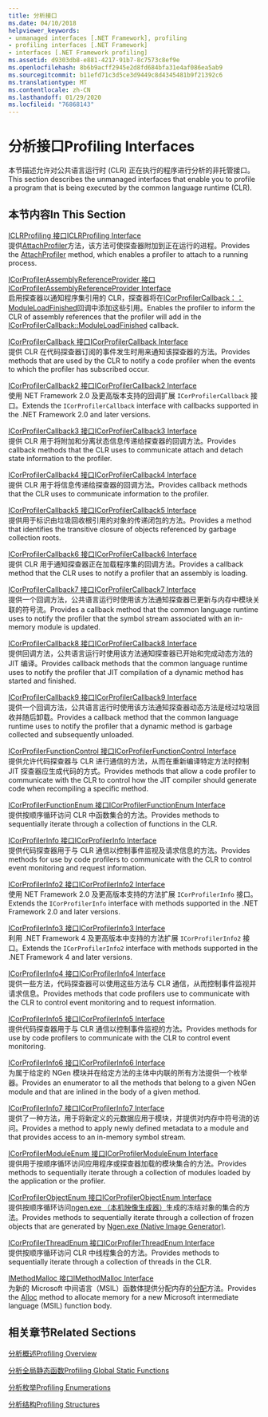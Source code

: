 ```yaml
---
title: 分析接口
ms.date: 04/10/2018
helpviewer_keywords:
- unmanaged interfaces [.NET Framework], profiling
- profiling interfaces [.NET Framework]
- interfaces [.NET Framework profiling]
ms.assetid: d9303db8-e881-4217-91b7-8c7573c8ef9e
ms.openlocfilehash: 8b6b9acff2945e2d8fd684bfa31e4af086ea5ab9
ms.sourcegitcommit: b11efd71c3d5ce3d9449c8d4345481b9f21392c6
ms.translationtype: MT
ms.contentlocale: zh-CN
ms.lasthandoff: 01/29/2020
ms.locfileid: "76868143"
---
```

# <a name="profiling-interfaces"></a><span data-ttu-id="06140-102">分析接口</span><span class="sxs-lookup"><span data-stu-id="06140-102">Profiling Interfaces</span></span>
<span data-ttu-id="06140-103">本节描述允许对公共语言运行时 (CLR) 正在执行的程序进行分析的非托管接口。</span><span class="sxs-lookup"><span data-stu-id="06140-103">This section describes the unmanaged interfaces that enable you to profile a program that is being executed by the common language runtime (CLR).</span></span>  
  
## <a name="in-this-section"></a><span data-ttu-id="06140-104">本节内容</span><span class="sxs-lookup"><span data-stu-id="06140-104">In This Section</span></span>  
 [<span data-ttu-id="06140-105">ICLRProfiling 接口</span><span class="sxs-lookup"><span data-stu-id="06140-105">ICLRProfiling Interface</span></span>](iclrprofiling-interface.md)  
 <span data-ttu-id="06140-106">提供[AttachProfiler](iclrprofiling-attachprofiler-method.md)方法，该方法可使探查器附加到正在运行的进程。</span><span class="sxs-lookup"><span data-stu-id="06140-106">Provides the [AttachProfiler](iclrprofiling-attachprofiler-method.md) method, which enables a profiler to attach to a running process.</span></span>  
  
 [<span data-ttu-id="06140-107">ICorProfilerAssemblyReferenceProvider 接口</span><span class="sxs-lookup"><span data-stu-id="06140-107">ICorProfilerAssemblyReferenceProvider Interface</span></span>](icorprofilerassemblyreferenceprovider-interface.md)  
 <span data-ttu-id="06140-108">启用探查器以通知程序集引用的 CLR，探查器将在[ICorProfilerCallback：： ModuleLoadFinished](icorprofilercallback-moduleloadfinished-method.md)回调中添加这些引用。</span><span class="sxs-lookup"><span data-stu-id="06140-108">Enables the profiler to inform the CLR of assembly references that the profiler will add in the [ICorProfilerCallback::ModuleLoadFinished](icorprofilercallback-moduleloadfinished-method.md) callback.</span></span>  
  
 [<span data-ttu-id="06140-109">ICorProfilerCallback 接口</span><span class="sxs-lookup"><span data-stu-id="06140-109">ICorProfilerCallback Interface</span></span>](icorprofilercallback-interface.md)  
 <span data-ttu-id="06140-110">提供 CLR 在代码探查器订阅的事件发生时用来通知该探查器的方法。</span><span class="sxs-lookup"><span data-stu-id="06140-110">Provides methods that are used by the CLR to notify a code profiler when the events to which the profiler has subscribed occur.</span></span>  
  
 [<span data-ttu-id="06140-111">ICorProfilerCallback2 接口</span><span class="sxs-lookup"><span data-stu-id="06140-111">ICorProfilerCallback2 Interface</span></span>](icorprofilercallback2-interface.md)  
 <span data-ttu-id="06140-112">使用 NET Framework 2.0 及更高版本支持的回调扩展 `ICorProfilerCallback` 接口。</span><span class="sxs-lookup"><span data-stu-id="06140-112">Extends the `ICorProfilerCallback` interface with callbacks supported in the .NET Framework 2.0 and later versions.</span></span>  
  
 [<span data-ttu-id="06140-113">ICorProfilerCallback3 接口</span><span class="sxs-lookup"><span data-stu-id="06140-113">ICorProfilerCallback3 Interface</span></span>](icorprofilercallback3-interface.md)  
 <span data-ttu-id="06140-114">提供 CLR 用于将附加和分离状态信息传递给探查器的回调方法。</span><span class="sxs-lookup"><span data-stu-id="06140-114">Provides callback methods that the CLR uses to communicate attach and detach state information to the profiler.</span></span>  
  
 [<span data-ttu-id="06140-115">ICorProfilerCallback4 接口</span><span class="sxs-lookup"><span data-stu-id="06140-115">ICorProfilerCallback4 Interface</span></span>](icorprofilercallback4-interface.md)  
 <span data-ttu-id="06140-116">提供 CLR 用于将信息传递给探查器的回调方法。</span><span class="sxs-lookup"><span data-stu-id="06140-116">Provides callback methods that the CLR uses to communicate information to the profiler.</span></span>  
  
 [<span data-ttu-id="06140-117">ICorProfilerCallback5 接口</span><span class="sxs-lookup"><span data-stu-id="06140-117">ICorProfilerCallback5 Interface</span></span>](icorprofilercallback5-interface.md)  
 <span data-ttu-id="06140-118">提供用于标识由垃圾回收根引用的对象的传递闭包的方法。</span><span class="sxs-lookup"><span data-stu-id="06140-118">Provides a method that identifies the transitive closure of objects referenced by garbage collection roots.</span></span>  
  
 [<span data-ttu-id="06140-119">ICorProfilerCallback6 接口</span><span class="sxs-lookup"><span data-stu-id="06140-119">ICorProfilerCallback6 Interface</span></span>](icorprofilercallback6-interface.md)  
 <span data-ttu-id="06140-120">提供 CLR 用于通知探查器正在加载程序集的回调方法。</span><span class="sxs-lookup"><span data-stu-id="06140-120">Provides a callback method that the CLR uses to notify a profiler that an assembly is loading.</span></span>  
  
 [<span data-ttu-id="06140-121">ICorProfilerCallback7 接口</span><span class="sxs-lookup"><span data-stu-id="06140-121">ICorProfilerCallback7 Interface</span></span>](icorprofilercallback7-interface.md)  
 <span data-ttu-id="06140-122">提供一个回调方法，公共语言运行时使用该方法通知探查器已更新与内存中模块关联的符号流。</span><span class="sxs-lookup"><span data-stu-id="06140-122">Provides a callback method that the common language runtime uses to notify the profiler that the symbol stream associated with an in-memory module is updated.</span></span>  

[<span data-ttu-id="06140-123">ICorProfilerCallback8 接口</span><span class="sxs-lookup"><span data-stu-id="06140-123">ICorProfilerCallback8 Interface</span></span>](icorprofilercallback8-interface.md)  
<span data-ttu-id="06140-124">提供回调方法，公共语言运行时使用该方法通知探查器已开始和完成动态方法的 JIT 编译。</span><span class="sxs-lookup"><span data-stu-id="06140-124">Provides callback methods that the common language runtime uses to notify the profiler that JIT compilation of a dynamic method has started and finished.</span></span>

[<span data-ttu-id="06140-125">ICorProfilerCallback9 接口</span><span class="sxs-lookup"><span data-stu-id="06140-125">ICorProfilerCallback9 Interface</span></span>](icorprofilercallback9-interface.md)  
<span data-ttu-id="06140-126">提供一个回调方法，公共语言运行时使用该方法通知探查器动态方法是经过垃圾回收并随后卸载。</span><span class="sxs-lookup"><span data-stu-id="06140-126">Provides a callback method that the common language runtime uses to notify the profiler that a dynamic method is garbage collected and subsequently unloaded.</span></span>

 [<span data-ttu-id="06140-127">ICorProfilerFunctionControl 接口</span><span class="sxs-lookup"><span data-stu-id="06140-127">ICorProfilerFunctionControl Interface</span></span>](icorprofilerfunctioncontrol-interface.md)  
 <span data-ttu-id="06140-128">提供允许代码探查器与 CLR 进行通信的方法，从而在重新编译特定方法时控制 JIT 探查器应生成代码的方式。</span><span class="sxs-lookup"><span data-stu-id="06140-128">Provides methods that allow a code profiler to communicate with the CLR to control how the JIT compiler should generate code when recompiling a specific method.</span></span>  
  
 [<span data-ttu-id="06140-129">ICorProfilerFunctionEnum 接口</span><span class="sxs-lookup"><span data-stu-id="06140-129">ICorProfilerFunctionEnum Interface</span></span>](icorprofilerfunctionenum-interface.md)  
 <span data-ttu-id="06140-130">提供按顺序循环访问 CLR 中函数集合的方法。</span><span class="sxs-lookup"><span data-stu-id="06140-130">Provides methods to sequentially iterate through a collection of functions in the CLR.</span></span>  
  
 [<span data-ttu-id="06140-131">ICorProfilerInfo 接口</span><span class="sxs-lookup"><span data-stu-id="06140-131">ICorProfilerInfo Interface</span></span>](icorprofilerinfo-interface.md)  
 <span data-ttu-id="06140-132">提供代码探查器用于与 CLR 通信以控制事件监视及请求信息的方法。</span><span class="sxs-lookup"><span data-stu-id="06140-132">Provides methods for use by code profilers to communicate with the CLR to control event monitoring and request information.</span></span>  
  
 [<span data-ttu-id="06140-133">ICorProfilerInfo2 接口</span><span class="sxs-lookup"><span data-stu-id="06140-133">ICorProfilerInfo2 Interface</span></span>](icorprofilerinfo2-interface.md)  
 <span data-ttu-id="06140-134">使用 NET Framework 2.0 及更高版本支持的方法扩展 `ICorProfilerInfo` 接口。</span><span class="sxs-lookup"><span data-stu-id="06140-134">Extends the `ICorProfilerInfo` interface with methods supported in the .NET Framework 2.0 and later versions.</span></span>  
  
 [<span data-ttu-id="06140-135">ICorProfilerInfo3 接口</span><span class="sxs-lookup"><span data-stu-id="06140-135">ICorProfilerInfo3 Interface</span></span>](icorprofilerinfo3-interface.md)  
 <span data-ttu-id="06140-136">利用 .NET Framework 4 及更高版本中支持的方法扩展 `ICorProfilerInfo2` 接口。</span><span class="sxs-lookup"><span data-stu-id="06140-136">Extends the `ICorProfilerInfo2` interface with methods supported in the .NET Framework 4 and later versions.</span></span>  
  
 [<span data-ttu-id="06140-137">ICorProfilerInfo4 接口</span><span class="sxs-lookup"><span data-stu-id="06140-137">ICorProfilerInfo4 Interface</span></span>](icorprofilerinfo4-interface.md)  
 <span data-ttu-id="06140-138">提供一些方法，代码探查器可以使用这些方法与 CLR 通信，从而控制事件监视并请求信息。</span><span class="sxs-lookup"><span data-stu-id="06140-138">Provides methods that code profilers use to communicate with the CLR to control event monitoring and to request information.</span></span>  
  
 [<span data-ttu-id="06140-139">ICorProfilerInfo5 接口</span><span class="sxs-lookup"><span data-stu-id="06140-139">ICorProfilerInfo5 Interface</span></span>](icorprofilerinfo5-interface.md)  
 <span data-ttu-id="06140-140">提供代码探查器用于与 CLR 通信以控制事件监视的方法。</span><span class="sxs-lookup"><span data-stu-id="06140-140">Provides methods for use by code profilers to communicate with the CLR to control event monitoring.</span></span>  
  
 [<span data-ttu-id="06140-141">ICorProfilerInfo6 接口</span><span class="sxs-lookup"><span data-stu-id="06140-141">ICorProfilerInfo6 Interface</span></span>](icorprofilerinfo6-interface.md)  
 <span data-ttu-id="06140-142">为属于给定的 NGen 模块并在给定方法的主体中内联的所有方法提供一个枚举器。</span><span class="sxs-lookup"><span data-stu-id="06140-142">Provides an enumerator to all the methods that belong to a given NGen module and that are inlined in the body of a given method.</span></span>  
  
 [<span data-ttu-id="06140-143">ICorProfilerInfo7 接口</span><span class="sxs-lookup"><span data-stu-id="06140-143">ICorProfilerInfo7 Interface</span></span>](icorprofilerinfo7-interface.md)  
 <span data-ttu-id="06140-144">提供了一种方法，用于将新定义的元数据应用于模块，并提供对内存中符号流的访问。</span><span class="sxs-lookup"><span data-stu-id="06140-144">Provides a method to apply newly defined metadata to a module and that provides access to an in-memory symbol stream.</span></span>  
  
 [<span data-ttu-id="06140-145">ICorProfilerModuleEnum 接口</span><span class="sxs-lookup"><span data-stu-id="06140-145">ICorProfilerModuleEnum Interface</span></span>](icorprofilermoduleenum-interface.md)  
 <span data-ttu-id="06140-146">提供用于按顺序循环访问应用程序或探查器加载的模块集合的方法。</span><span class="sxs-lookup"><span data-stu-id="06140-146">Provides methods to sequentially iterate through a collection of modules loaded by the application or the profiler.</span></span>  
  
 [<span data-ttu-id="06140-147">ICorProfilerObjectEnum 接口</span><span class="sxs-lookup"><span data-stu-id="06140-147">ICorProfilerObjectEnum Interface</span></span>](icorprofilerobjectenum-interface.md)  
 <span data-ttu-id="06140-148">提供按顺序循环访问[ngen.exe （本机映像生成器）](../../../../docs/framework/tools/ngen-exe-native-image-generator.md)生成的冻结对象的集合的方法。</span><span class="sxs-lookup"><span data-stu-id="06140-148">Provides methods to sequentially iterate through a collection of frozen objects that are generated by [Ngen.exe (Native Image Generator)](../../../../docs/framework/tools/ngen-exe-native-image-generator.md).</span></span>  
  
 [<span data-ttu-id="06140-149">ICorProfilerThreadEnum 接口</span><span class="sxs-lookup"><span data-stu-id="06140-149">ICorProfilerThreadEnum Interface</span></span>](icorprofilerthreadenum-interface.md)  
 <span data-ttu-id="06140-150">提供按顺序循环访问 CLR 中线程集合的方法。</span><span class="sxs-lookup"><span data-stu-id="06140-150">Provides methods to sequentially iterate through a collection of threads in the CLR.</span></span>  
  
 [<span data-ttu-id="06140-151">IMethodMalloc 接口</span><span class="sxs-lookup"><span data-stu-id="06140-151">IMethodMalloc Interface</span></span>](imethodmalloc-interface.md)  
 <span data-ttu-id="06140-152">为新的 Microsoft 中间语言（MSIL）函数体提供分配内存的[分配](imethodmalloc-alloc-method.md)方法。</span><span class="sxs-lookup"><span data-stu-id="06140-152">Provides the [Alloc](imethodmalloc-alloc-method.md) method to allocate memory for a new Microsoft intermediate language (MSIL) function body.</span></span>  
  
## <a name="related-sections"></a><span data-ttu-id="06140-153">相关章节</span><span class="sxs-lookup"><span data-stu-id="06140-153">Related Sections</span></span>  
 [<span data-ttu-id="06140-154">分析概述</span><span class="sxs-lookup"><span data-stu-id="06140-154">Profiling Overview</span></span>](profiling-overview.md)  
  
 [<span data-ttu-id="06140-155">分析全局静态函数</span><span class="sxs-lookup"><span data-stu-id="06140-155">Profiling Global Static Functions</span></span>](profiling-global-static-functions.md)  
  
 [<span data-ttu-id="06140-156">分析枚举</span><span class="sxs-lookup"><span data-stu-id="06140-156">Profiling Enumerations</span></span>](profiling-enumerations.md)  
  
 [<span data-ttu-id="06140-157">分析结构</span><span class="sxs-lookup"><span data-stu-id="06140-157">Profiling Structures</span></span>](profiling-structures.md)
